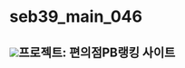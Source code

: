 # seb39_main_046

##  <img src="https://img.shields.io/badge/mark-#E25A1C?style=flat&logo=Apache Spark&logoColor=white"/>프로젝트: 편의점PB랭킹 사이트 
